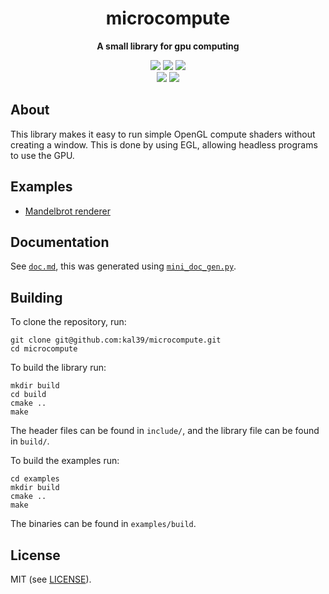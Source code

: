 <p align="center">
	<h1 align="center"><b>microcompute</b></h1>
	<p align="center"><b>A small library for gpu computing</b></p>
	<p align="center">
	<img src="https://img.shields.io/github/license/kal39/microcompute">
	<img src="https://img.shields.io/github/repo-size/kal39/microcompute">
	<img src="https://img.shields.io/github/languages/top/kal39/microcompute">
	<br>
	<img src="https://img.shields.io/github/issues/kal39/microcompute">
	<img src="https://img.shields.io/github/v/release/kal39/microcompute?sort=semver">
	</p>
</p>

## About

This library makes it easy to run simple OpenGL compute shaders without creating a window. This is done by using EGL, allowing headless programs to use the GPU.

## Examples

- [Mandelbrot renderer](https://github.com/kal39/microcompute/blob/master/examples/mandelbrot.c)

## Documentation

See [`doc.md`](https://github.com/kal39/microcompute/blob/master/doc.md), this was generated using [`mini_doc_gen.py`](https://kaikitagawajones.com/projects_mini_doc_gen.html).

## Building

To clone the repository, run:

```
git clone git@github.com:kal39/microcompute.git
cd microcompute
```

To build the library run:

```
mkdir build
cd build
cmake ..
make
```

The header files can be found in `include/`, and the library file can be found in `build/`.

To build the examples run:

```
cd examples
mkdir build
cmake ..
make
```

The binaries can be found in `examples/build`.

## License

MIT (see [LICENSE](https://github.com/kal39/microcompute/blob/master/LICENSE)).
